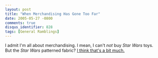 ```yaml
---
layout: post
title: "When Merchandising Has Gone Too Far"
date: 2005-05-27 -0800
comments: true
disqus_identifier: 828
tags: [General Ramblings]
---
```

I admit I'm all about merchandising. I mean, I can't *not* buy *Star
Wars* toys. But the *Star Wars* patterned fabric? [I think that's a bit
much.](http://www.springscreativeproductsgroup.com/merchant.ihtml?incat=:incat&id=466&step=2)
